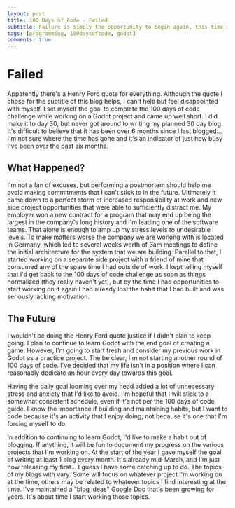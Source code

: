 ```yaml
---
layout: post
title: 100 Days of Code - Failed 
subtitle: Failure is simply the opportunity to begin again, this time more intelligently. - Henry Ford
tags: [programming, 100daysofcode, godot]
comments: true
---
```


# Failed
Apparently there's a Henry Ford quote for everything. Although the quote I chose
for the subtitle of this blog helps, I can't help but feel disappointed with 
myself. I set myself the goal to complete the 100 days of code challenge while working 
on a Godot project and came up well short. I did make it to day 30, but never 
got around to writing my planned 30 day blog. It's difficult to believe that it 
has been over 6 months since I last blogged... I'm not sure where the time has 
gone and it's an indicator of just how busy I've been over the past six months.

## What Happened?
I'm not a fan of excuses, but performing a postmortem should help me avoid
making commitments that I can't stick to in the future. Ultimately it came down 
to a perfect storm of increased responsibility at work and new side project 
opportunities that were able to sufficiently distract me. My employer won a new 
contract for a program that may end up being the largest in the company's long 
history and I'm leading one of the software teams. That alone is enough to amp 
up my stress levels to undesirable levels. To make matters worse the company we 
are working with is located in Germany, which led to several weeks worth of 3am 
meetings to define the initial architecture for the system that we are building. 
Parallel to that, I started working on a separate side project with a friend of 
mine that consumed any of the spare time I had outside of work. I kept telling 
myself that I'd get back to the 100 days of code challenge as soon as things 
normalized (they really haven't yet), but by the time I had opportunities to 
start working on it again I had already lost the habit that I had built and was 
seriously lacking motivation.

## The Future
I wouldn't be doing the Henry Ford quote justice if I didn't plan to keep going.
I plan to continue to learn Godot with the end goal of creating a game. However,
I'm going to start fresh and consider my previous work in Godot as a practice
project. The be clear, I'm not starting another round of 100 days of code. I've
decided that my life isn't in a position where I can reasonably dedicate an hour
every day towards this goal. 

Having the daily goal looming over my head added a lot of unnecessary stress and
anxiety that I'd like to avoid. I'm hopeful that I will stick to a somewhat
consistent schedule, even if it's not per the 100 days of code guide. I know the
importance if building and maintaining habits, but I want to code because it's 
an activity that I enjoy doing, not because it's one that I'm forcing myself to 
do.

In addition to continuing to learn Godot, I'd like to make a habit out of
blogging. If anything, it will be fun to document my progress on the various 
projects that I'm working on. At the start of the year I gave myself the goal of 
writing at least 1 blog every month. It's already mid-March, and I'm just now 
releasing my first... I guess I have some catching up to do. The topics of my 
blogs with vary. Some will focus on whatever project I'm working on at the time, 
others may be related to whatever topics I find interesting at the time. I've 
maintained a "blog ideas" Google Doc that's been growing for years. It's about 
time I start working those topics.